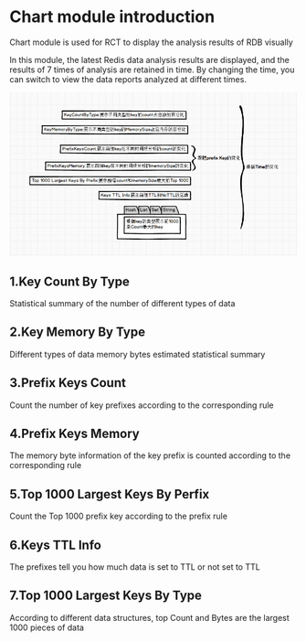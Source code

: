 # Chart module introduction

Chart module is used for RCT to display the analysis results of RDB visually


In this module, the latest Redis data analysis results are displayed, and the results of 7 times of analysis are retained in time. By changing the time, you can switch to view the data reports analyzed at different times.

![avatar](./screenshots/chart模块可视化功能介绍.jpg)

## 1.Key Count By Type
Statistical summary of the number of different types of data
## 2.Key Memory By Type
Different types of data memory bytes estimated statistical summary
## 3.Prefix Keys Count
Count the number of key prefixes according to the corresponding rule
## 4.Prefix Keys Memory
The memory byte information of the key prefix is counted according to the corresponding rule
## 5.Top 1000 Largest Keys By Perfix
Count the Top 1000 prefix key according to the prefix rule
## 6.Keys TTL Info
The prefixes tell you how much data is set to TTL or not set to TTL
## 7.Top 1000 Largest Keys By Type
According to different data structures, top Count and Bytes are the largest 1000 pieces of data